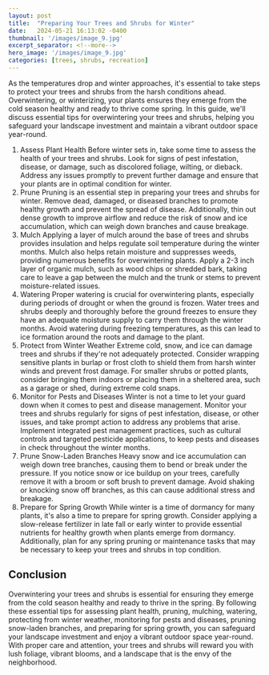 ```yaml
---
layout: post
title:  "Preparing Your Trees and Shrubs for Winter"
date:   2024-05-21 16:13:02 -0400
thumbnail: '/images/image_9.jpg'
excerpt_separator: <!--more-->
hero_image: '/images/image_9.jpg'
categories: [trees, shrubs, recreation]
---
```

As the temperatures drop and winter approaches, it's essential to take steps to protect your trees and shrubs from the harsh conditions ahead. <!--more-->Overwintering, or winterizing, your plants ensures they emerge from the cold season healthy and ready to thrive come spring. In this guide, we'll discuss essential tips for overwintering your trees and shrubs, helping you safeguard your landscape investment and maintain a vibrant outdoor space year-round.
1. Assess Plant Health
Before winter sets in, take some time to assess the health of your trees and shrubs. Look for signs of pest infestation, disease, or damage, such as discolored foliage, wilting, or dieback. Address any issues promptly to prevent further damage and ensure that your plants are in optimal condition for winter.
2. Prune
Pruning is an essential step in preparing your trees and shrubs for winter. Remove dead, damaged, or diseased branches to promote healthy growth and prevent the spread of disease. Additionally, thin out dense growth to improve airflow and reduce the risk of snow and ice accumulation, which can weigh down branches and cause breakage.
3. Mulch
Applying a layer of mulch around the base of trees and shrubs provides insulation and helps regulate soil temperature during the winter months. Mulch also helps retain moisture and suppresses weeds, providing numerous benefits for overwintering plants. Apply a 2-3 inch layer of organic mulch, such as wood chips or shredded bark, taking care to leave a gap between the mulch and the trunk or stems to prevent moisture-related issues.
4. Watering
Proper watering is crucial for overwintering plants, especially during periods of drought or when the ground is frozen. Water trees and shrubs deeply and thoroughly before the ground freezes to ensure they have an adequate moisture supply to carry them through the winter months. Avoid watering during freezing temperatures, as this can lead to ice formation around the roots and damage to the plant.
5. Protect from Winter Weather
Extreme cold, snow, and ice can damage trees and shrubs if they're not adequately protected. Consider wrapping sensitive plants in burlap or frost cloth to shield them from harsh winter winds and prevent frost damage. For smaller shrubs or potted plants, consider bringing them indoors or placing them in a sheltered area, such as a garage or shed, during extreme cold snaps.
6. Monitor for Pests and Diseases
Winter is not a time to let your guard down when it comes to pest and disease management. Monitor your trees and shrubs regularly for signs of pest infestation, disease, or other issues, and take prompt action to address any problems that arise. Implement integrated pest management practices, such as cultural controls and targeted pesticide applications, to keep pests and diseases in check throughout the winter months.
7. Prune Snow-Laden Branches
Heavy snow and ice accumulation can weigh down tree branches, causing them to bend or break under the pressure. If you notice snow or ice buildup on your trees, carefully remove it with a broom or soft brush to prevent damage. Avoid shaking or knocking snow off branches, as this can cause additional stress and breakage.
8. Prepare for Spring Growth
While winter is a time of dormancy for many plants, it's also a time to prepare for spring growth. Consider applying a slow-release fertilizer in late fall or early winter to provide essential nutrients for healthy growth when plants emerge from dormancy. Additionally, plan for any spring pruning or maintenance tasks that may be necessary to keep your trees and shrubs in top condition.

## Conclusion
Overwintering your trees and shrubs is essential for ensuring they emerge from the cold season healthy and ready to thrive in the spring. By following these essential tips for assessing plant health, pruning, mulching, watering, protecting from winter weather, monitoring for pests and diseases, pruning snow-laden branches, and preparing for spring growth, you can safeguard your landscape investment and enjoy a vibrant outdoor space year-round. With proper care and attention, your trees and shrubs will reward you with lush foliage, vibrant blooms, and a landscape that is the envy of the neighborhood.
